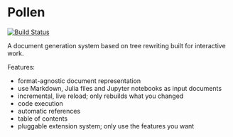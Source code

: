 # Pollen

[![Build Status](https://github.com/lorenzoh/Pollen.jl/workflows/CI/badge.svg)](https://github.com/lorenzoh/Pollen.jl/actions)


A document generation system based on tree rewriting built for interactive work.

Features:

- format-agnostic document representation
- use Markdown, Julia files and Jupyter notebooks as input documents
- incremental, live reload; only rebuilds what you changed
- code execution
- automatic references
- table of contents
- pluggable extension system; only use the features you want